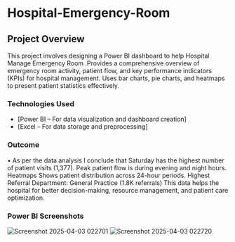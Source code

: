 # Hospital-Emergency-Room
## Project Overview
This project involves designing a Power BI dashboard to help Hospital Manage Emergency Room .Provides a comprehensive overview of emergency room activity, patient flow, and key performance indicators (KPIs) for hospital management. Uses bar charts, pie charts, and heatmaps to present patient statistics effectively. 
### Technologies Used
- [Power BI – For data visualization and dashboard creation]
- [Excel – For data storage and preprocessing]
### Outcome
•	As per the data analysis I conclude that Saturday has the highest number of patient visits (1,377). Peak patient flow is during evening and night hours. Heatmaps Shows patient distribution across 24-hour periods. Highest Referral Department: General Practice (1.8K referrals) This data helps the hospital for better decision-making, resource management, and patient care optimization.
### Power BI Screenshots
![Screenshot 2025-04-03 022701](https://github.com/user-attachments/assets/866d5a4a-a47a-4fa8-a142-b95af6d820d5)
![Screenshot 2025-04-03 022720](https://github.com/user-attachments/assets/54224d6c-a82a-4183-b5c6-89ef1de7117f)
